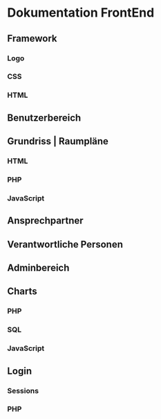 # Dokumentation FrontEnd
## Framework
### Logo
### CSS
### HTML
## Benutzerbereich
## Grundriss | Raumpläne
### HTML
### PHP
### JavaScript
## Ansprechpartner
## Verantwortliche Personen
## Adminbereich
## Charts
### PHP
### SQL
### JavaScript
## Login
### Sessions
### PHP
<!--stackedit_data:
eyJoaXN0b3J5IjpbMTg4MTg3MDA2MV19
-->